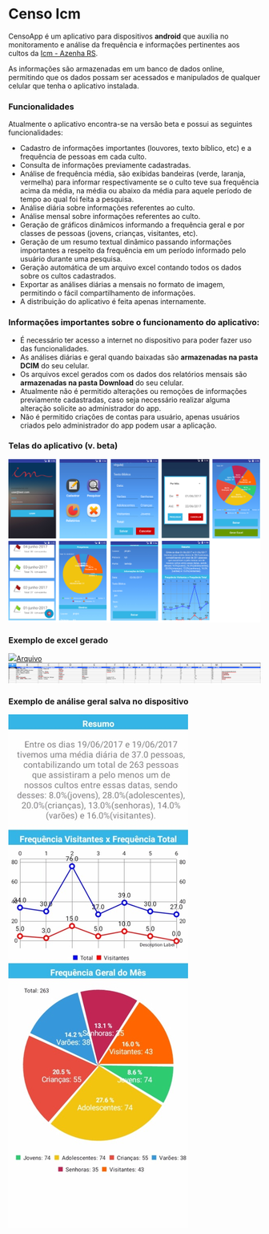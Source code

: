 # Censo Icm

CensoApp é um aplicativo para dispositivos **android** que auxilia no monitoramento e análise da frequência e informações pertinentes aos cultos da [Icm - Azenha RS](http://icmazenha.com/).

As informações são armazenadas em um banco de dados online, permitindo que os dados possam ser acessados e manipulados de qualquer celular que tenha o aplicativo instalada.

### Funcionalidades

Atualmente o aplicativo encontra-se na versão beta e possui as seguintes funcionalidades:
* Cadastro de informações importantes (louvores, texto bíblico, etc) e a frequência de pessoas em cada culto.
* Consulta de informações previamente cadastradas.
* Análise de frequência média, são exibidas bandeiras (verde, laranja, vermelha) para informar respectivamente se o culto teve sua frequência acima da média, na média ou abaixo da média para aquele período de tempo ao qual foi feita a pesquisa.
* Análise diária sobre informações referentes ao culto.
* Análise mensal sobre informações referentes ao culto. 
* Geração de gráficos dinâmicos informando a frequência geral e por classes de pessoas (jovens, crianças, visitantes, etc).
* Geração de um resumo textual dinâmico passando informações importantes a respeito da frequência em um período informado pelo usuário durante uma pesquisa.
* Geração automática de um arquivo excel contando todos os dados sobre os cultos cadastrados.
* Exportar as análises diárias a mensais no formato de imagem, permitindo o fácil compartilhamento de informações.
* A distribuição do aplicativo é feita apenas internamente. 

### Informações importantes sobre o funcionamento do aplicativo:
* É necessário ter acesso a internet no dispositivo para poder fazer uso das funcionalidades.
* As análises diárias e geral quando baixadas são **armazenadas na pasta DCIM** do seu celular.
* Os arquivos excel gerados com os dados dos relatórios mensais são **armazenadas na pasta Download** do seu celular.
* Atualmente não é permitido alterações ou remoções de informações previamente cadastradas, caso seja necessário realizar alguma alteração solicite ao administrador do app.
* Não é permitido criações de contas para usuário, apenas usuários criados pelo administrador do app podem usar a aplicação.

### Telas do aplicativo (v. beta)
![](https://github.com/luucasAlbuq/censo-icm/blob/master/app/screenshots/geral.png)

### Exemplo de excel gerado
![](http://icons.iconarchive.com/icons/ziggy19/microsoft-office-mac-tilt/24/Excel-icon.png)[Arquivo](https://github.com/luucasAlbuq/censo-icm/blob/master/app/screenshots/relatorio_censo_icm_1498059847968.xls)
![](https://github.com/luucasAlbuq/censo-icm/blob/master/app/screenshots/Capture_report.PNG)

### Exemplo de análise geral salva no dispositivo
![](https://github.com/luucasAlbuq/censo-icm/blob/master/app/screenshots/WhatsApp%20Image%202017-06-19%20at%2018.59.41.jpeg)

